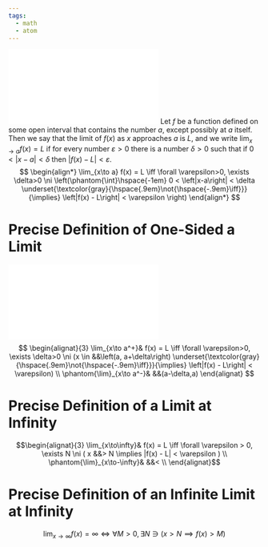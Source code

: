 ```yaml
---
tags:
  - math
  - atom
---
```

![500|center](precise-definition-of-limit.excalidraw.md)
Let $f$ be a function defined on some open interval that contains the number $a$, except possibly at $a$ itself. Then we say that the limit of $f(x)$ as $x$ approaches $a$ is $L$, and we write $\displaystyle \lim_{x\to a} f(x) = L$ if for every number $\varepsilon > 0$ there is a number $\delta > 0$ such that if $0 < \left| x -a \right| < \delta$ then $\left| f(x) - L \right| < \varepsilon$.
$$
\begin{align*}
\lim_{x\to a} f(x) = L \iff \forall \varepsilon>0, \exists \delta>0 \ni
\left(\phantom{\int}\hspace{-1em} 0 < \left|x-a\right| < \delta \underset{\textcolor{gray}{\hspace{.9em}\not{\hspace{-.9em}\iff}}}{\implies} \left|f(x) - L\right| < \varepsilon \right)
\end{align*}
$$
# Precise Definition of One-Sided a Limit
![1000|center](precise-definition-of-onesided-limit.excalidraw.md)
$$
\begin{alignat}{3}
	\lim_{x\to a^+}& f(x) = L \iff \forall \varepsilon>0, \exists \delta>0 \ni
	(x \in &&\left(a, a+\delta\right) \underset{\textcolor{gray}{\hspace{.9em}\not{\hspace{-.9em}\iff}}}{\implies} \left|f(x) - L\right| < \varepsilon)
\\
	\phantom{\lim}_{x\to a^-}& &&(a-\delta,a)
\end{alignat}
$$
# Precise Definition of a Limit at Infinity
$$\begin{alignat}{3}
	\lim_{x\to\infty}& f(x) = L \iff \forall \varepsilon > 0, \exists N \ni ( x &&> N \implies |f(x) - L| < \varepsilon ) 
\\
	\phantom{\lim}_{x\to-\infty}& &&< \\
\end{alignat}$$
# Precise Definition of an Infinite Limit at Infinity
$$ \lim_{x\to\infty} f(x) = \infty \iff  \forall M > 0, \exists N \ni ( x > N \implies f(x) > M ) $$
